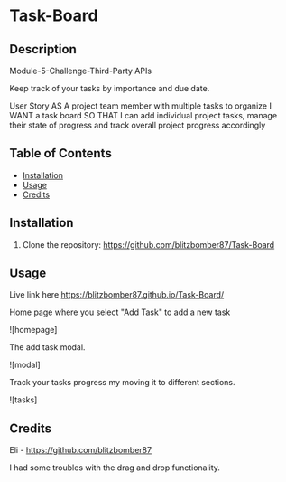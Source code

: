 # Task-Board

## Description

Module-5-Challenge-Third-Party APIs

Keep track of your tasks by importance and due date.

User Story
AS A project team member with multiple tasks to organize
I WANT a task board 
SO THAT I can add individual project tasks, manage their state of progress and track overall project progress accordingly

## Table of Contents 

- [Installation](#installation)
- [Usage](#usage)
- [Credits](#credits)

## Installation

1. Clone the repository: https://github.com/blitzbomber87/Task-Board

## Usage

Live link here https://blitzbomber87.github.io/Task-Board/

Home page where you select "Add Task" to add a new task

![homepage]

The add task modal.

![modal]

Track your tasks progress my moving it to different sections.

![tasks]

## Credits
Eli - https://github.com/blitzbomber87

I had some troubles with the drag and drop functionality.  




